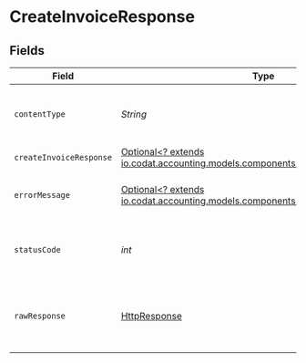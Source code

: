 # CreateInvoiceResponse


## Fields

| Field                                                                                                                               | Type                                                                                                                                | Required                                                                                                                            | Description                                                                                                                         |
| ----------------------------------------------------------------------------------------------------------------------------------- | ----------------------------------------------------------------------------------------------------------------------------------- | ----------------------------------------------------------------------------------------------------------------------------------- | ----------------------------------------------------------------------------------------------------------------------------------- |
| `contentType`                                                                                                                       | *String*                                                                                                                            | :heavy_check_mark:                                                                                                                  | HTTP response content type for this operation                                                                                       |
| `createInvoiceResponse`                                                                                                             | [Optional<? extends io.codat.accounting.models.components.CreateInvoiceResponse>](../../models/components/CreateInvoiceResponse.md) | :heavy_minus_sign:                                                                                                                  | Success                                                                                                                             |
| `errorMessage`                                                                                                                      | [Optional<? extends io.codat.accounting.models.components.ErrorMessage>](../../models/components/ErrorMessage.md)                   | :heavy_minus_sign:                                                                                                                  | The request made is not valid.                                                                                                      |
| `statusCode`                                                                                                                        | *int*                                                                                                                               | :heavy_check_mark:                                                                                                                  | HTTP response status code for this operation                                                                                        |
| `rawResponse`                                                                                                                       | [HttpResponse<InputStream>](https://docs.oracle.com/en/java/javase/11/docs/api/java.net.http/java/net/http/HttpResponse.html)       | :heavy_check_mark:                                                                                                                  | Raw HTTP response; suitable for custom response parsing                                                                             |